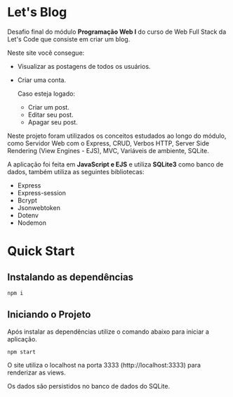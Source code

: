 # Let's Blog

Desafio final do módulo **Programação Web I** do curso de Web Full Stack da Let's Code que consiste em criar um blog.

Neste site você consegue:
- Visualizar as postagens de todos os usuários.
- Criar uma conta.
 
  Caso esteja logado:
  - Criar um post.
  - Editar seu post.
  - Apagar seu post.

Neste projeto foram utilizados os conceitos estudados ao longo do módulo, como Servidor Web com o Express, CRUD, Verbos HTTP, Server Side Rendering (View Engines - EJS), MVC, Variáveis de ambiente, SQLite.

A aplicação foi feita em **JavaScript e EJS** e utiliza **SQLite3** como banco de dados, também utiliza as seguintes bibliotecas:

- Express
- Express-session
- Bcrypt
- Jsonwebtoken
- Dotenv
- Nodemon

# Quick Start

## Instalando as dependências

```
npm i
```

## Iniciando o Projeto

Após instalar as dependências utilize o comando abaixo para iniciar a aplicação.

```
npm start
```

O site utiliza o localhost na porta 3333 (http://localhost:3333) para renderizar as views.

Os dados são persistidos no banco de dados do SQLite.
